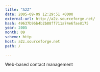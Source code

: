 ```yaml
---
title: "A2Z"
date: 2005-09-09 12:29:51 +0000
external-url: http://a2z.sourceforge.net/
hash: 49637b96b4b2b88ff711a74e6fae8175
year: 2005
month: 09
scheme: http
host: a2z.sourceforge.net
path: /

---
```


Web-based contact management
